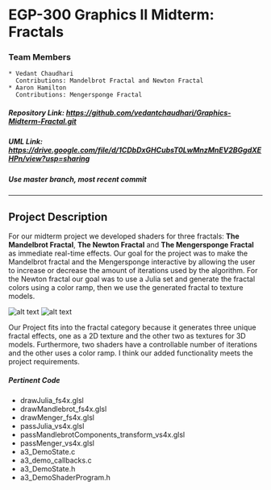 # EGP-300 Graphics II Midterm: Fractals
### Team Members
    * Vedant Chaudhari  
      Contributions: Mandelbrot Fractal and Newton Fractal
    * Aaron Hamilton
      Contributions: Mengersponge Fractal
##### Repository Link: <https://github.com/vedantchaudhari/Graphics-Midterm-Fractal.git>
##### UML Link: <https://drive.google.com/file/d/1CDbDxGHCubsT0LwMnzMnEV2BGgdXEHPn/view?usp=sharing>
##### Use master branch, most recent commit  

***
## Project Description
For our midterm project we developed shaders for three fractals: **The Mandelbrot Fractal**, **The Newton Fractal** and **The Mengersponge Fractal** as immediate real-time effects. Our goal for the project was to make the Mandelbrot fractal and the Mengersponge interactive by allowing the user to increase or decrease the amount of iterations used by the algorithm. For the Newton fractal our goal was to use a Julia set and generate the fractal colors using a color ramp, then we use the generated fractal to texture models.  

![alt text](https://i.imgur.com/WSWJ6fy.png?1 "Mandelbrot Fractal")
![alt text](https://i.imgur.com/GLaRPNt.png?1 "Newton Fractal")

Our Project fits into the fractal category because it generates three unique fractal effects, one as a 2D texture and the other two as textures for 3D models. Furthermore, two shaders have a controllable number of iterations and the other uses a color ramp. I think our added functionality meets the project requirements.

##### Pertinent Code
* drawJulia_fs4x.glsl
* drawMandlebrot_fs4x.glsl
* drawMenger_fs4x.glsl
* passJulia_vs4x.glsl
* passMandlebrotComponents_transform_vs4x.glsl
* passMenger_vs4x.glsl
* a3_DemoState.c
* a3_demo_callbacks.c
* a3_DemoState.h
* a3_DemoShaderProgram.h
